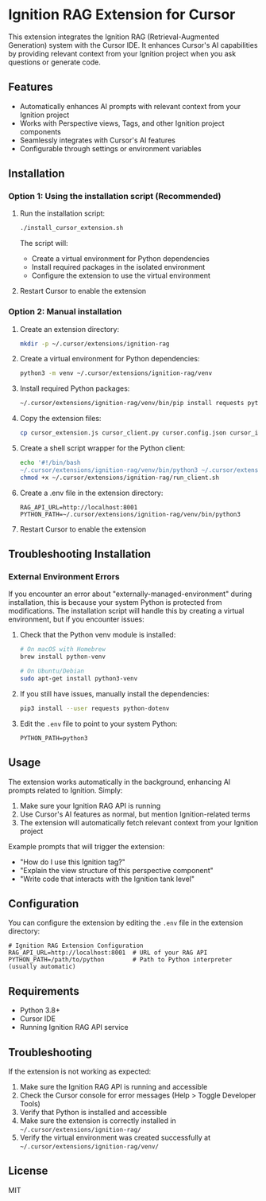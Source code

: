 # Ignition RAG Extension for Cursor

This extension integrates the Ignition RAG (Retrieval-Augmented Generation) system with the Cursor IDE. It enhances Cursor's AI capabilities by providing relevant context from your Ignition project when you ask questions or generate code.

## Features

- Automatically enhances AI prompts with relevant context from your Ignition project
- Works with Perspective views, Tags, and other Ignition project components
- Seamlessly integrates with Cursor's AI features
- Configurable through settings or environment variables

## Installation

### Option 1: Using the installation script (Recommended)

1. Run the installation script:
   ```bash
   ./install_cursor_extension.sh
   ```

   The script will:
   - Create a virtual environment for Python dependencies
   - Install required packages in the isolated environment
   - Configure the extension to use the virtual environment

2. Restart Cursor to enable the extension

### Option 2: Manual installation

1. Create an extension directory:
   ```bash
   mkdir -p ~/.cursor/extensions/ignition-rag
   ```

2. Create a virtual environment for Python dependencies:
   ```bash
   python3 -m venv ~/.cursor/extensions/ignition-rag/venv
   ```

3. Install required Python packages:
   ```bash
   ~/.cursor/extensions/ignition-rag/venv/bin/pip install requests python-dotenv
   ```

4. Copy the extension files:
   ```bash
   cp cursor_extension.js cursor_client.py cursor.config.json cursor_integration.js cursor_connector.js ~/.cursor/extensions/ignition-rag/
   ```

5. Create a shell script wrapper for the Python client:
   ```bash
   echo '#!/bin/bash
   ~/.cursor/extensions/ignition-rag/venv/bin/python3 ~/.cursor/extensions/ignition-rag/cursor_client.py "$@"' > ~/.cursor/extensions/ignition-rag/run_client.sh
   chmod +x ~/.cursor/extensions/ignition-rag/run_client.sh
   ```

6. Create a .env file in the extension directory:
   ```
   RAG_API_URL=http://localhost:8001
   PYTHON_PATH=~/.cursor/extensions/ignition-rag/venv/bin/python3
   ```

7. Restart Cursor to enable the extension

## Troubleshooting Installation

### External Environment Errors

If you encounter an error about "externally-managed-environment" during installation, this is because your system Python is protected from modifications. The installation script will handle this by creating a virtual environment, but if you encounter issues:

1. Check that the Python venv module is installed:
   ```bash
   # On macOS with Homebrew
   brew install python-venv
   
   # On Ubuntu/Debian
   sudo apt-get install python3-venv
   ```

2. If you still have issues, manually install the dependencies:
   ```bash
   pip3 install --user requests python-dotenv
   ```

3. Edit the `.env` file to point to your system Python:
   ```
   PYTHON_PATH=python3
   ```

## Usage

The extension works automatically in the background, enhancing AI prompts related to Ignition. Simply:

1. Make sure your Ignition RAG API is running
2. Use Cursor's AI features as normal, but mention Ignition-related terms
3. The extension will automatically fetch relevant context from your Ignition project

Example prompts that will trigger the extension:
- "How do I use this Ignition tag?"
- "Explain the view structure of this perspective component"
- "Write code that interacts with the Ignition tank level"

## Configuration

You can configure the extension by editing the `.env` file in the extension directory:

```
# Ignition RAG Extension Configuration
RAG_API_URL=http://localhost:8001  # URL of your RAG API
PYTHON_PATH=/path/to/python        # Path to Python interpreter (usually automatic)
```

## Requirements

- Python 3.8+
- Cursor IDE
- Running Ignition RAG API service

## Troubleshooting

If the extension is not working as expected:

1. Make sure the Ignition RAG API is running and accessible
2. Check the Cursor console for error messages (Help > Toggle Developer Tools)
3. Verify that Python is installed and accessible
4. Make sure the extension is correctly installed in `~/.cursor/extensions/ignition-rag/`
5. Verify the virtual environment was created successfully at `~/.cursor/extensions/ignition-rag/venv/`

## License

MIT 